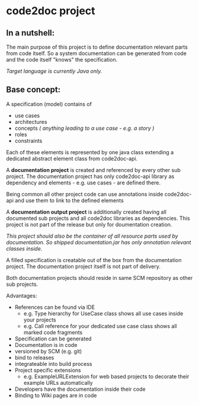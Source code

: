 # code2doc project

## In a nutshell:

The main purpose of this project is to define documentation relevant parts from code itself. So a system documentation can be generated from code and the code itself "knows" the specification.

*Target language is currently Java only.*


## Base concept:

A specification (model) contains of 
- use cases
- architectures
- concepts *( anything leading to a use case - e.g. a story )*
- roles
- constraints

Each of these elements is represented by one java class extending a dedicated abstract element class from code2doc-api.

A **documentation project** is created and referenced by every other sub project. The documentation project has only code2doc-api library as dependency and elements - e.g. use cases - are defined there.

Being common all other project code can use annotations inside code2doc-api and use them to link to the defined elements

A **documentation output project** is additionally created having all documented sub projects and all code2doc libraries as dependencies. This project is not part of the release but only for doumentation creation.

*This project should also be the container of all resource parts used by documentation. So shipped documentation.jar has only annotation relevant classes inside.*

A filled specification is creatable out of the box from the documentation project. The documentation project itself is not part of delivery.

Both documentation projects should reside in same SCM repository as other sub projects.

Advantages:
- References can be found via IDE
  - e.g. Type hierarchy for UseCase class shows all use cases inside your projects
  - e.g. Call reference for your dedicated use case class shows all marked code fragments
- Specification can be generated
- Documentation is in code
 - versioned by SCM (e.g. git)
 - bind to releases
 - integrateable into build process
- Project specific extensions
  - e.g. ExampleURLExtension for web based projects to decorate their example URLs automatically
- Developers have the documentation inside their code
- Binding to Wiki pages are in code

